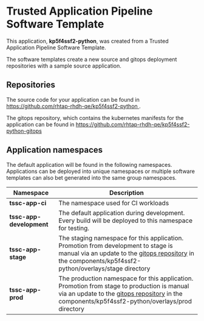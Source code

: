 # Trusted Application Pipeline Software Template

This application, **kp5f4ssf2-python**, was created from a Trusted Application Pipeline Software Template.

The software templates create a new source and gitops deployment repositories with a sample source application. 

## Repositories

The source code for your application can be found in [https://github.com/rhtap-rhdh-qe/kp5f4ssf2-python ](https://github.com/rhtap-rhdh-qe/kp5f4ssf2-python ).
 
The gitops repository, which contains the kubernetes manifests for the application can be found in 
[https://github.com/rhtap-rhdh-qe/kp5f4ssf2-python-gitops ](https://github.com/rhtap-rhdh-qe/kp5f4ssf2-python-gitops ) 

## Application namespaces 

The default application will be found in the following namespaces. Applications can be deployed into unique namespaces or multiple software templates can also bet generated into the same group namespaces.  

|  Namespace   |  Description   |  
| -------- | -------- |
| **tssc-app-ci** | The namespace used for CI workloads |
| **tssc-app-development** | The default application during development. Every build will be deployed to this namespace for testing. |
| **tssc-app-stage** | The staging namespace for this application. Promotion from development to stage is manual via an update to the [gitops repository](https://github.com/rhtap-rhdh-qe/kp5f4ssf2-python-gitops ) in the components/kp5f4ssf2-python/overlays/stage directory |
| **tssc-app-prod** | The production namespace for this application. Promotion from stage to production is manual via an update to the [gitops repository](https://github.com/rhtap-rhdh-qe/kp5f4ssf2-python-gitops ) in the components/kp5f4ssf2-python/overlays/prod directory |
